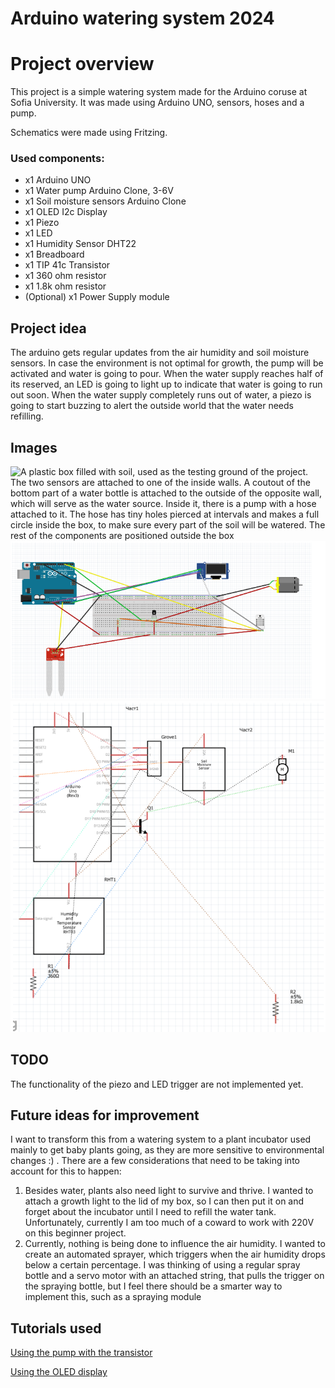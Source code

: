 # Arduino watering system 2024

# Project overview
 This project is a simple watering system made for the Arduino coruse at Sofia University. It was made using Arduino UNO, sensors, hoses and a pump. 
 
 Schematics were made using Fritzing.

### Used components:

* x1 Arduino UNO
* x1 Water pump Arduino Clone, 3-6V 
* x1 Soil moisture sensors Arduino Clone 
* x1 OLED I2c Display 
* x1 Piezo
* x1 LED
* x1 Humidity Sensor DHT22
* x1 Breadboard
* x1 TIP 41c Transistor
* x1 360 ohm resistor
* x1 1.8k ohm resistor
* (Optional) x1 Power Supply module


## Project idea
The arduino gets regular updates from the air humidity and soil moisture sensors. In case the environment is not optimal for growth, the pump will be activated and water is going to pour. When the water supply reaches half of its reserved, an LED is going to light up to indicate that water is going to run out soon. When the water supply completely runs out of water, a piezo is going to start buzzing to alert the outside world that the water needs refilling.

## Images

![A plastic box filled with soil, used as the testing ground of the project. The two sensors are attached to one of the inside walls. A coutout of the bottom part of a  water bottle is attached to the outside of the opposite wall, which will serve as the water source. Inside it, there is a pump with a hose attached to it. The hose has tiny holes pierced at intervals and makes a full circle inside the box, to make sure every part of the soil will be watered. The rest of the components are positioned outside the box](/realization.jpg "A picture showcasing how I arranged my components in the realziation of the schematics.")
![A breadboard schematic of the project](/schematicBreadboard.png)
![A circuit schematic of the project](/schematicCircuit.png)

## TODO
The functionality of the piezo and LED trigger are not implemented yet.

## Future ideas for improvement
 I want to transform this from a watering system to a plant incubator used mainly to get baby plants going, as they are more sensitive to environmental changes :) . There are a few considerations that need to be taking into account for this to happen:
1. Besides water, plants also need light to survive and thrive. I wanted to attach a growth light to the lid of my box, so I can then put it on and forget about the incubator until I need to refill the water tank. Unfortunately, currently I am too much of a coward to work with 220V on this beginner project.
2. Currently, nothing is being done to influence the air humidity. I wanted to create an automated sprayer, which triggers when the air humidity drops below a certain percentage. I was thinking of using a regular spray bottle and a servo motor with an attached string, that pulls the trigger on the spraying bottle, but I feel there should be a smarter way to implement this, such as a spraying module
## Tutorials used

[Using the pump with the transistor](https://blog.zerokol.com/2013/03/water-pump-with-arduino.html)

[Using the OLED display](https://www.instructables.com/Monochrome-096-i2c-OLED-display-with-arduino-SSD13/)

